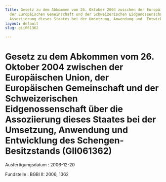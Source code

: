 ```yaml
---
Title: Gesetz zu dem Abkommen vom 26. Oktober 2004 zwischen der Europäischen  Union,
  der Europäischen Gemeinschaft und der Schweizerischen Eidgenossenschaft  über die
  Assoziierung dieses Staates bei der Umsetzung, Anwendung und  Entwicklung des Schengen-Besitzstands
layout: default
slug: gii061362

---
```


# Gesetz zu dem Abkommen vom 26. Oktober 2004 zwischen der Europäischen  Union, der Europäischen Gemeinschaft und der Schweizerischen Eidgenossenschaft  über die Assoziierung dieses Staates bei der Umsetzung, Anwendung und  Entwicklung des Schengen-Besitzstands (GII061362)

Ausfertigungsdatum
:   2006-12-20

Fundstelle
:   BGBl II: 2006, 1362

